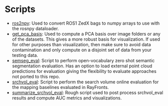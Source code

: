 # Scripts

- [ros2npy](ros2npy.py): Used to convert ROS1 ZedX bags to numpy arrays to use with the rosnpy dataloader.
- [get_pca_basis](get_pca_basis.py): Used to compute a PCA basis over image folders or any of the datasets. This gives a more robust basis for visualization. If used for other purposes than visualization, then make sure to avoid data contamination and only compute on a disjoint set of data from your testing data.
- [semseg_eval](semseg_eval.py): Script to perform open-vocabulary zero shot semantic segmentation evaluation. Has an option to load external point cloud predictions for evaluation giving the flexibility to evaluate approaches not ported to this repo.
- [srchvol_eval](srchvol_eval.py): Script to perform the search volume online evaluation for the mapping baselines evaluated in RayFronts.
- [summarize_srchvol_eval](summarize_srchvol_eval.py): Rough script used to post process srchvol_eval results and compute AUC metrics and visualizations.